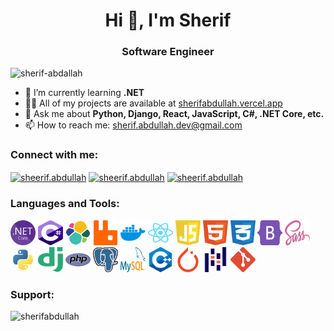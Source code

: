 <h1 align="center">Hi 👋, I'm Sherif</h1>
<h3 align="center">Software Engineer</h3>


<p align="left"> 
    <img src="https://komarev.com/ghpvc/?username=sherif-abdallah&label=Profile%20views&color=0e75b6&style=flat" alt="sherif-abdallah" /> 
</p>

- 🌱 I’m currently learning **.NET**
- 👨‍💻 All of my projects are available at [sherifabdullah.vercel.app](https://sherifabdullah.vercel.app/)
- 💬 Ask me about **Python, Django, React, JavaScript, C#, .NET Core, etc.**
- 📫 How to reach me: [sherif.abdullah.dev@gmail.com](mailto:sherif.abdullah.dev@gmail.com)

### Connect with me:
<p align="left">
    <a href="https://fb.com/sheerif.abdullah" target="_blank"><img align="center" src="https://raw.githubusercontent.com/rahuldkjain/github-profile-readme-generator/master/src/images/icons/Social/facebook.svg" alt="sheerif.abdullah" height="30" width="40" /></a>
    <a href="https://www.instagram.com/sherif.obaid/" target="_blank"><img align="center" src="https://raw.githubusercontent.com/rahuldkjain/github-profile-readme-generator/master/src/images/icons/Social/instagram.svg" alt="sheerif.abdullah" height="30" width="40" /></a>
    <a href="https://www.linkedin.com/in/sherif-abdullah-b94385236/" target="_blank"><img align="center" src="https://raw.githubusercontent.com/rahuldkjain/github-profile-readme-generator/master/src/images/icons/Social/linked-in-alt.svg" alt="sheerif.abdullah" height="30" width="40" /></a>
</p>

### Languages and Tools:
<p align="left"> 
    <span  target="_blank" rel="noreferrer"> <img src="https://raw.githubusercontent.com/sherifabdallah/sherif-abdallah/main/icons/dotnet.png" width="40" height="40"/> </span>
    <span  target="_blank" rel="noreferrer"> <img src="https://raw.githubusercontent.com/sherifabdallah/sherif-abdallah/main/icons/csharp.svg" width="40" height="40"/> </span>
    <span  target="_blank" rel="noreferrer"> <img src="https://raw.githubusercontent.com/sherifabdallah/sherif-abdallah/main/icons/elasticsearch.svg" width="40" height="40"/> </span>
    <span  target="_blank" rel="noreferrer"> <img src="https://raw.githubusercontent.com/sherifabdallah/sherif-abdallah/main/icons/rabbitmq.svg" width="40" height="40"/> </span>
    <span  target="_blank" rel="noreferrer"> <img src="https://raw.githubusercontent.com/sherifabdallah/sherif-abdallah/main/icons/docker.svg" width="40" height="40"/> </span>
    <span  target="_blank" rel="noreferrer"> <img src="https://raw.githubusercontent.com/sherifabdallah/sherif-abdallah/main/icons/react.svg" width="40" height="40"/> </span>
    <span  target="_blank" rel="noreferrer"> <img src="https://raw.githubusercontent.com/sherifabdallah/sherif-abdallah/main/icons/javascript.svg" width="40" height="40"/> </span>
    <span  target="_blank" rel="noreferrer"> <img src="https://raw.githubusercontent.com/sherifabdallah/sherif-abdallah/main/icons/html.svg" width="40" height="40"/> </span>
    <span  target="_blank" rel="noreferrer"> <img src="https://raw.githubusercontent.com/sherifabdallah/sherif-abdallah/main/icons/css.svg" width="40" height="40"/> </span>
    <span  target="_blank" rel="noreferrer"> <img src="https://raw.githubusercontent.com/sherifabdallah/sherif-abdallah/main/icons/bootstrap.svg" width="40" height="40"/> </span>
    <span  target="_blank" rel="noreferrer"> <img src="https://raw.githubusercontent.com/sherifabdallah/sherif-abdallah/main/icons/sass.svg" width="40" height="40"/> </span>
    <span  target="_blank" rel="noreferrer"> <img src="https://raw.githubusercontent.com/sherifabdallah/sherif-abdallah/main/icons/python.svg" width="40" height="40"/> </span>
    <span  target="_blank" rel="noreferrer"> <img src="https://raw.githubusercontent.com/sherifabdallah/sherif-abdallah/main/icons/django.svg" width="40" height="40"/> </span>
    <span  target="_blank" rel="noreferrer"> <img src="https://raw.githubusercontent.com/devicons/devicon/master/icons/php/php-original.svg" width="40" height="40"/> </span>
    <span  target="_blank" rel="noreferrer"> <img src="https://raw.githubusercontent.com/sherifabdallah/sherif-abdallah/main/icons/postgresql.svg" width="40" height="40"/> </span>
    <span  target="_blank" rel="noreferrer"> <img src="https://raw.githubusercontent.com/sherifabdallah/sherif-abdallah/main/icons/mysql.svg" width="40" height="40"/> </span>
    <span  target="_blank" rel="noreferrer"> <img src="https://raw.githubusercontent.com/sherifabdallah/sherif-abdallah/main/icons/cpp.svg" width="40" height="40"/> </span>
    <span  target="_blank" rel="noreferrer"> <img src="https://raw.githubusercontent.com/sherifabdallah/sherif-abdallah/main/icons/pytorch.svg" width="40" height="40"/> </span>
    <span  target="_blank" rel="noreferrer"> <img src="https://raw.githubusercontent.com/sherifabdallah/sherif-abdallah/main/icons/pandas.svg" width="40" height="40"/> </span>
    <span  target="_blank" rel="noreferrer"> <img src="https://raw.githubusercontent.com/sherifabdallah/sherif-abdallah/main/icons/git.svg" width="40" height="40"/> </span>

    
</p>

<h3 align="left">Support:</h3>
<p>
    <a href="https://www.buymeacoffee.com/sherifabdullah"> <img align="left" src="https://cdn.buymeacoffee.com/buttons/v2/default-yellow.png" height="50" width="210" alt="sherifabdullah" /></a>
</p>
